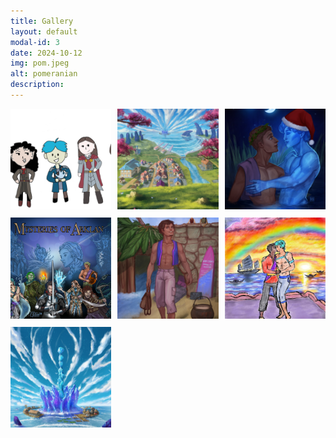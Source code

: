 ```yaml
---
title: Gallery
layout: default
modal-id: 3
date: 2024-10-12
img: pom.jpeg
alt: pomeranian
description: 
---
```


<!-- Fancybox CSS -->
  <link rel="stylesheet" href="https://cdn.jsdelivr.net/npm/@fancyapps/ui@4/dist/fancybox.css">
  
  <!-- Custom Styles -->
  <style>
    .gallery-grid {
      display: grid;
      grid-template-columns: repeat(auto-fit, minmax(150px, 1fr)); /* Responsive grid */
      gap: 10px;
    }

.thumbnail {
width: 100%; /* Fill the grid column */
aspect-ratio: 1 / 1; /* Enforce a square shape */
object-fit: cover; /* Crop the image to fit */
cursor: pointer;
transition: transform 0.2s ease;
}

.thumbnail:hover {
transform: scale(1.05);
}

/* Optional close button customization */
.fancybox__close {
font-size: 24px;
color: white;
}
</style>

<div class="gallery-grid">
<a href="img/gallery/originalDnDParty.jpg" data-fancybox="gallery" data-caption="<b>Katie Fletcher, <em>Original Party Portrait</em> (2019). </b>One of the most exciting aspects of D&D is the way imaginative activity inspires yet more imagining. Never was the self-fueling nature of collective storytelling clearer to me than in the fall of 2019, when DM Matt Hale’s imaginative powers inspired the entire group to engage in a range of creative activities. Not only did we participate in communal storytelling at the gaming table, outside of sessions people were writing, drawing—even composing music—to flesh out our shared fictional world. To illustrate, here is the very first portrait of the party, by Katie Fletcher (2019). Her simple yet charming digital illustration captures both the colorful individuality and the innocence of our level-1 characters (from left: Travis, Wynlynn, Val, Teal, Pantaghion, Agenar, and Tilia).">
<img src="img/gallery/originalDnDParty.jpg" alt="Image 1" class="thumbnail" loading="lazy">
</a>
<a href="img/gallery/talpinByDay.jpg" data-fancybox="gallery" data-caption="<b>Janith Tharaka, <em>Talpin City on a Clear Afternoon</em> (2024).</b>
Years ago, when I first sat down to imagine Teal, I quickly found you can’t invent a person without a place. And so the Island of Talpin came into being. At first little more than an assemblage of facts to explain Teal’s backstory, the island became more concrete over the course of the D&D campaign, but the characters never made it to Teal’s island home. Only after the campaign ended, when I embarked on my post-adventure story, did I sit down with DM Matt to work out the island’s topography and the layout of its town. Over the last two years, I thought I’d become thoroughly familiar with Talpin. Still, when Sri Lankan digital artist Janith Tharaka rendered a view of Talpin based on passages from the novel, it was not only a homecoming, but also like seeing the island for the first time.
">
<img src="img/gallery/talpinByDay.jpg" alt="Image 2" class="thumbnail" loading="lazy">
</a>
<a href="img/gallery/talpin_christmas.jpg" data-fancybox="gallery" data-caption="<b>Hyanide, <em>Talpin Christmas</em> (2024).</b> Somewhere in the syncretic world of fantasy, Yuletide is celebrated! And if they ever discovered Christmas, Caed and Teal would be right there with the mistletoe and mulled wine. To evoke the spirit of the holidays, digital artist Hyanide kindly agreed to gussy up her original painting of Teal and Caedmon—we hope you enjoy it. The talented Romanian artist has been hard at work on a series of paintings based on the novel—look out for these in the new year!">
<img src="img/gallery/talpin_christmas.jpg" alt="Image 1" class="thumbnail" loading="lazy">
</a>
<a href="img/gallery/arklan_comic_cover.jpg" data-fancybox="gallery" data-caption="<b>Christine Toh, <em>Mysteries of Arklan Homebrew Campaign</em> (2024). </b> A comic book style portrait reflecting the overall trajectory of the D&D campaign in which Teal and Caedmon first appeared. My good friend Chrys Toh is not only an excellent D&D player and part of the campaign throughout, but also an amazing digital artist.">
    <img src="img/gallery/arklan_comic_cover.jpg" alt="Image 1" class="thumbnail" loading="lazy">
</a>
<a href="img/gallery/hooky_at_home.jpg" data-fancybox="gallery" data-caption="<b>Hyanide, <em>Hooky at Home</em> (2024).</b> A portrait in honor of Hooky, a brand new character (no pre-existence as a D&D PC) and out-and-proud trans man. One of the truths that motivates me to write is that we need to make the art we want to experience. I want to read more novels in which LGBTQ+ characters get to play meaningful, important roles&ndash;without necessarily having their sexuality or gender identity become the dominant focus of the story. It’s tricky writing an identifiably gay or trans character who nevertheless resists being stuck in a coming out/living out narrative&ndash;but I hope I’ve managed to achieve something of that balance with Hooky.
">
<img src="img/gallery/hooky_at_home.jpg" alt="Hooky at home" class="thumbnail" loading="lazy">
</a>

<a href="img/gallery/where_the_river_meets_the_sea.jpg" data-fancybox="gallery" data-caption="<b>Paul Yeoh, <em>Where the River Meets the Sea</em> (2025).</b> A portrait celebrating Teal and Caedmon’s first kiss in the eponymous blog entry (since adapted into a standalone short story). While my upcoming novel seeks to move beyond the generic constraints of the classic coming out romance, coming out is still a relevant issue for many people and deserves our attention in literature and in life. I also wanted to share the story of Teal and Caed’s first love because more than ever, it seems important to affirm the innocence&mdash;and inherent goodness&mdash;of love, regardless of sexual orientation or gender identity.">
<img src="img/gallery/where_the_river_meets_the_sea.jpg" alt="Where the river meets the sea" class="thumbnail" loading="lazy">
</a>

<a href="img/gallery/tangled_depths.jpg" data-fancybox="gallery" data-caption="<b>Janith Tharaka, <em>The Tangled Depths</em> (2024).</b> Camelot. Pemberley. Castle Grayskull. Professor Xavier’s School for Gifted Youngsters. In so many beloved fictional worlds, there’s a place where power and wisdom converge. In <em>Talpin</em>, that place is the Tangled Depths, where an ancient order known as the Sages of the Sea operate both a temple and an institution of higher learning. To complement Janith Tharaka’s magical rendition of the Depths, here’s an excerpt from the novel in which the headmaster, one of its most devoted stewards, gazes admiringly at his school: <q>More than twenty-five years later, he still remembered the sense of awe that hit him as the bulbous dome of the Font came into view, its sparkling blue crystal and sleek lines evoking the vertical column of liquid formed in the moments after a droplet strikes the water’s surface. Varying in size and following fluid curves of their own, the secondary towers spread out like a fantastical watery crown around the central minaret, a titanic splash frozen in time.</q>"> 
<img src="img/gallery/tangled_depths.jpg" alt="The Tangled Depths" class="thumbnail" loading="lazy">
</a>



  </div>

  <!-- Fancybox JS -->
  <script src="https://cdn.jsdelivr.net/npm/@fancyapps/ui@4/dist/fancybox.umd.js"></script>
  
  <script>
    Fancybox.bind('[data-fancybox="gallery"]', {
      Toolbar: {
        display: ["close"], // Show close button
      },
      Image: {
        preload: false, // Preload only when opened
      },
      animated: true, // Smooth transitions
    });
  </script>
